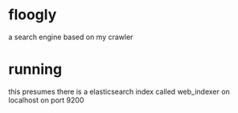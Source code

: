 # floogly
a search engine based on my crawler

# running
this presumes there is a elasticsearch index called web_indexer on localhost on port 9200
